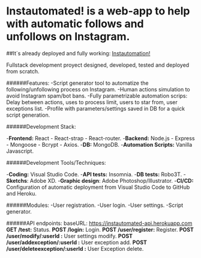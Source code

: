 # Instautomated! is a web-app to help with automatic follows and unfollows on Instagram.

##It´s already deployed and fully working: [Instautomation!](https://instautomated.herokuapp.com/)

Fullstack development proyect designed, developed, tested and deployed from scratch.

######Features:
-Script generator tool to automatize the following/unfollowing process on Instagram.
-Human actions simulation to avoid Instagram spam/bot bans.
-Fully parametrizable automation scrips: Delay between actions, uses to process limit, users to star from, user exceptions list.
-Profile with parameters/settings saved in DB for a quick script generation.

######Development Stack:

-**Frontend:** React - React-strap - React-router.
-**Backend:** Node.js - Express - Mongoose -  Bcrypt - Axios.
-**DB:** MongoDB.
-**Automation Scripts:** Vanilla Javascript.

######Development Tools/Techniques:

-**Coding:** Visual Studio Code.
-**API tests:** Insomnia.
-**DB tests:** Robo3T.
-**Sketchs**: Adobe XD.
-**Graphic design**: Adobe Photoshop/Illustrator.
-**CI/CD:** Configuration of automatic deployment from Visual Studio Code to GitHub and Heroku.

######Modules:
-User registration.
-User login.
-User settings.
-Script generator.

######API endpoints:
baseURL: https://instautomated-api.herokuapp.com
**GET /test:** Status.
**POST /login:** Login.
**POST /user/register:** Register.
**POST /user/modify/:userId :** User settings modify.
**POST /user/addexception/:userId :** User exception add.
**POST /user/deleteexception/:userId :** User Exception delete.



